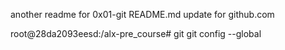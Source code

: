another readme for 0x01-git
README.md update for github.com



root@28da2093eesd:/alx-pre_course# git git config --global
